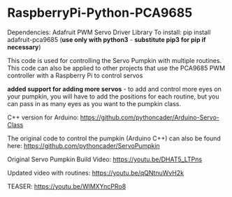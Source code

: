 # RaspberryPi-Python-PCA9685

Dependencies:
Adafruit PWM Servo Driver Library
To install: pip install adafruit-pca9685 (**use only with python3** - **substitute pip3 for pip if necessary**)

This code is used for controlling the Servo Pumpkin with multiple routines. This code can also be applied to other projects that use the PCA9685 PWM controller with a Raspberry Pi to control servos

**added support for adding more servos** - to add and control more eyes on your pumpkin, you will have to add the positions for each routine, but you can pass in as many eyes as you want to the pumpkin class.
  
C++ version for Arduino: https://github.com/pythoncader/Arduino-Servo-Class

The original code to control the pumpkin (Arduino C++) can also be found here: https://github.com/pythoncader/ServoPumpkin  

Original Servo Pumpkin Build Video: https://youtu.be/DHAT5_LTPns

Updated video with routines: https://youtu.be/qQNtnuWvH2k

TEASER: https://youtu.be/WlMXYncPRo8
